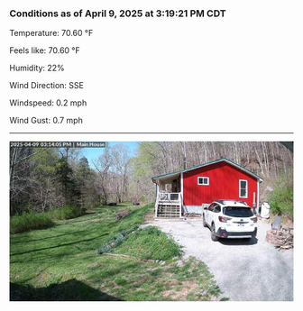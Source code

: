 ### Conditions as of April 9, 2025 at 3:19:21 PM CDT 

Temperature: 70.60 &deg;F

Feels like: 70.60 &deg;F

Humidity: 22%

Wind Direction: SSE

Windspeed: 0.2 mph

Wind Gust: 0.7 mph

---

<img src="./images/latest.jpeg"/>

